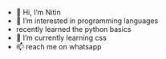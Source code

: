 - 👋 Hi, I’m Nitin
- 👀 I’m interested in programming languages 
- recently learned the python basics
- 🌱 I’m currently learning css
- 📫 reach me on whatsapp
  

<!---
Nitinzk/Nitinzk is a ✨ special ✨ repository because its `README.md` (this file) appears on your GitHub profile.
You can click the Preview link to take a look at your changes.
--->
